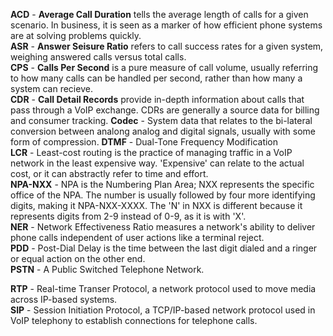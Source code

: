 **ACD** - **Average Call Duration** tells the average length of calls for a given scenario.  In business, it is seen as a marker of how efficient phone systems are at solving problems quickly.    
**ASR** - **Answer Seisure Ratio** refers to call success rates for a given system, weighing answered calls versus total calls.  
**CPS** - **Calls Per Second** is a pure measure of call volume, usually referring to how many calls can be handled per second, rather than how many a system can recieve.   
**CDR** - **Call Detail Records** provide in-depth information about calls that pass through a VoIP exchange.  CDRs are generally a source data for billing and consumer tracking.
**Codec** - System data that relates to the bi-lateral conversion between analong analog and digital signals, usually with some form of compression.
**DTMF** - Dual-Tone Frequency Modification  
**LCR** - Least-cost routing is the practice of managing traffic in a VoIP network in the least expensive way.  'Expensive' can relate to the actual cost, or it can abstractly refer to time and effort.  
**NPA-NXX** - NPA is the Numbering Plan Area; NXX represents the specific office of the NPA.  The number is usually followed by four more identifying digits, making it NPA-NXX-XXXX.  The 'N' in NXX is different because it represents digits from 2-9 instead of 0-9, as it is with 'X'.  
**NER** - Network Effectiveness Ratio measures a network's ability to deliver phone calls independent of user actions like a terminal reject.   
**PDD** - Post-Dial Delay is the time between the last digit dialed and a ringer or equal action on the other end.  
**PSTN** - A Public Switched Telephone Network. 

[EKS]: <> (Add more to PSTN)

**RTP** - Real-time Transer Protocol, a network protocol used to move media across IP-based systems.   
**SIP** - Session Initiation Protocol, a TCP/IP-based network protocol used in VoIP telephony to establish connections for telephone calls. 
